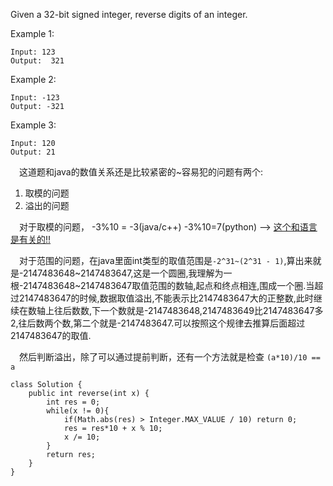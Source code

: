 Given a 32-bit signed integer, reverse digits of an integer.

Example 1:
```
Input: 123
Output:  321
```
Example 2:

```
Input: -123
Output: -321
```
Example 3:
```
Input: 120
Output: 21        
```   

&emsp;这道题和java的数值关系还是比较紧密的~容易犯的问题有两个:
1. 取模的问题
2. 溢出的问题

&emsp;对于取模的问题， -3%10 = -3(java/c++) -3%10=7(python) --> [这个和语言是有关的!!](https://www.jianshu.com/p/452c1a5acd31)

&emsp;对于范围的问题，在java里面int类型的取值范围是`-2^31~(2^31 - 1)`,算出来就是-2147483648~2147483647,这是一个圆圈,我理解为一根-2147483648~2147483647取值范围的数轴,起点和终点相连,围成一个圈.当超过2147483647的时候,数据取值溢出,不能表示比2147483647大的正整数,此时继续在数轴上往后数数,下一个数就是-2147483648,2147483649比2147483647多2,往后数两个数,第二个就是-2147483647.可以按照这个规律去推算后面超过2147483647的取值.

&emsp;然后判断溢出，除了可以通过提前判断，还有一个方法就是检查
`(a*10)/10 == a`

```        
class Solution {
    public int reverse(int x) {
        int res = 0;
        while(x != 0){
            if(Math.abs(res) > Integer.MAX_VALUE / 10) return 0;
            res = res*10 + x % 10;
            x /= 10;
        }
        return res;
    }
}
```